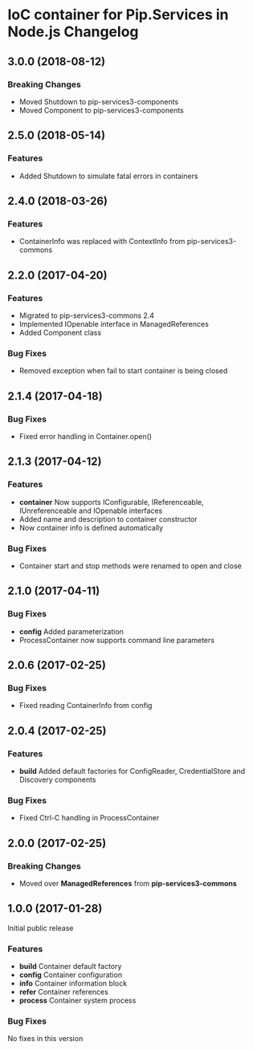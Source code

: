 # IoC container for Pip.Services in Node.js Changelog

## <a name="3.0.0"></a> 3.0.0 (2018-08-12)

### Breaking Changes
* Moved Shutdown to pip-services3-components 
* Moved Component to pip-services3-components 

## <a name="2.5.0"></a> 2.5.0 (2018-05-14)

### Features
* Added Shutdown to simulate fatal errors in containers

## <a name="2.4.0"></a> 2.4.0 (2018-03-26)

### Features
* ContainerInfo was replaced with ContextInfo from pip-services3-commons

## <a name="2.2.0"></a> 2.2.0 (2017-04-20)

### Features
* Migrated to pip-services3-commons 2.4
* Implemented IOpenable interface in ManagedReferences 
* Added Component class

### Bug Fixes
* Removed exception when fail to start container is being closed

## <a name="2.1.4"></a> 2.1.4 (2017-04-18)

### Bug Fixes
* Fixed error handling in Container.open()

## <a name="2.1.3"></a> 2.1.3 (2017-04-12)

### Features
* **container** Now supports IConfigurable, IReferenceable, IUnreferenceable and IOpenable interfaces
* Added name and description to container constructor
* Now container info is defined automatically

### Bug Fixes
* Container start and stop methods were renamed to open and close

## <a name="2.1.0"></a> 2.1.0 (2017-04-11)

### Bug Fixes
* **config** Added parameterization
* ProcessContainer now supports command line parameters

## <a name="2.0.6"></a> 2.0.6 (2017-02-25)

### Bug Fixes
* Fixed reading ContainerInfo from config

## <a name="2.0.4"></a> 2.0.4 (2017-02-25)

### Features
* **build** Added default factories for ConfigReader, CredentialStore and Discovery components

### Bug Fixes
* Fixed Ctrl-C handling in ProcessContainer

## <a name="2.0.0"></a> 2.0.0 (2017-02-25)

### Breaking Changes
* Moved over **ManagedReferences** from **pip-services3-commons**

## <a name="1.0.0"></a> 1.0.0 (2017-01-28)

Initial public release

### Features
* **build** Container default factory
* **config** Container configuration
* **info** Container information block
* **refer** Container references
* **process** Container system process

### Bug Fixes
No fixes in this version

